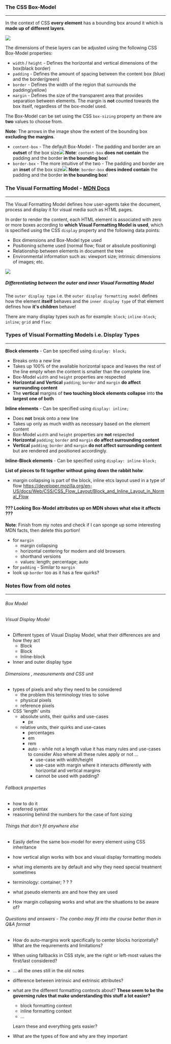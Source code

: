 ### The CSS Box-Model

---

In the context of CSS **every element** has a bounding box around it which is **made up of different layers**.

![](res/chrome_box_model.png)

The dimensions of these layers can be adjusted using the following CSS Box-Model properties:

- `width` / `height`  -  Defines the horizontal and vertical dimensions of the box(black border)
- `padding`  -  Defines the amount of spacing between the content box (blue) and the border(green)
- `border`  -  Defines the width of the region that surrounds the padding(yellow)
- `margin`  -  Defines the size of the transparent area that provides separation between elements.
                     The margin is **not** counted towards the box itself, regardless of the box-model used.



The Box-Model can be set using the CSS `box-sizing` property an there are **two** values to choose from.

   **Note**: The arrows in the image show the extent of the bounding box **excluding the margins**.

- `content-box`  -  The default Box-Model  - The padding and border are an **outset** of the box size![](res/standard-box-model.png)
  **Note**: `content-box` **does not contain** the padding and the border **in the bounding box**!
- `border-box`  -  The more intuitive of the two  -  The padding and border are an **inset** of the box size![](res/alternate-box-model.png)
  **Note**: `border-box` **does indeed contain** the padding and the border **in the bounding box**!



### The Visual Formatting Model  -  [MDN Docs](https://developer.mozilla.org/en-US/docs/Web/CSS/Visual_formatting_model)

---

The Visual Formatting Model defines how user-agents take the document, process and display it for visual media such as HTML pages.

In order to render the content, each HTML element is associated with zero or more boxes according to **which Visual Formatting Model is used**, which is specified using the CSS `display` property and the following data points:

- Box dimensions and Box-Model type used
- Positioning scheme used (normal flow; float or absolute positioning)
- Relationship between elements in document the tree
- Environmental information such as: viewport size; intrinsic dimensions of images; etc.


![](./res/markup_to_boxes_to_render.png)



##### Differentiating between the outer and inner Visual Formatting Model

The `outer display type` i.e. the `outer display formatting model` defines how the element **itself** behaves and the `inner display type` of that element defines how **it's children** behave!

There are many display types such as for example: `block`; `inline-block`; `inline`; `grid` and `flex`:



### Types of Visual Formatting Models i.e. Display Types

---

**Block elements**  -  Can be specified using `display: block;`

- Breaks onto a new line
- Takes up 100% of the available horizontal space and leaves the rest of the line empty when the content is smaller than the complete line.
- Box-Model `width` and `height` properties are respected
- **Horizontal and Vertical** `padding`; `border` and `margin` **do affect surrounding content**
- The **vertical** margins of **two touching block elements collapse** into **the largest one of both**


**Inline elements**  -  Can be specified using `display: inline;`

- Does **not** break onto a new line
- Takes up only as much width as necessary based on the element content
- Box-Model `width` and `height` properties are **not** respected
- **Horizontal** `padding`; `border` and `margin` **do affect surrounding content**
- **Vertical** `padding`; `border` and `margin` **do not affect surrounding content** but are rendered and positioned accordingly.



**Inline-Block elements**  -  Can be specified using `display: inline-block;`





**List of pieces to fit together without going down the rabbit holw**:

- margin collapsing is part of the block, inline etcs layout used in a type of flow
  https://developer.mozilla.org/en-US/docs/Web/CSS/CSS_Flow_Layout/Block_and_Inline_Layout_in_Normal_Flow





#### ??? Looking Box-Model attributes up on MDN shows what else it affects ???

**Note**: Finish from my notes and check if I can sponge up some interesting MDN facts, then delete this portion!

- for `margin`
  - margin collapsing
  - horizontal centering for modern and old browsers
  - shorthand versions
  - values: length; percentage; auto
- for `padding`  -  Similar to `margin`
- look up `border` too as it has a few quirks?





### Notes flow from old notes

---

###### Box Model

###### Visual Display Model

- Different types of Visual Display Model, what their differences are and how they act
  - Block
  - Block
  - Inline-block
- Inner and outer display type



###### Dimensions , measurements and CSS unit

- types of pixels and why they need to be considered
  - the problem this terminology tries to solve
  - physical pixels
  - reference pixels
- CSS 'length' units
  - absolute units, their quirks and use-cases
    - px
  - relative units, their quirks and use-cases
    - percentages
    - em
    - rem
    - auto  -  while not a length value it has many rules and use-cases to consider
      Also where all these rules apply or not ...
      - use-case with width/height
      - use-case with margin where it interacts differently with horizontal and vertical margins
      - cannot be used with padding?



###### Fallback properties

- how to do it
- preferred syntax
- reasoning behind the numbers for the case of font sizing



###### Things that don't fit anywhere else

- Easily define the same box-model for every element using CSS inheritance

- how vertical align works with box and visual display formatting models

- what img elements are by default and why they need special treatment sometimes

- terminology: container; ? ? ? 

- what pseudo elements are and how they are used

- How margin collapsing works and what are the situations to be aware of?

  

###### Questions and answers - The combo may fit into the course better than in Q&A format

- How do auto-margins work specifically to center blocks horizontally?
  What are the requirements and limitations?

- When using fallbacks in CSS style, are the right or left-most values the first/last considered?

- ... all the ones still in the old notes

- difference between intrinsic and extrinsic attributes?

- what are the different formatting contexts about?
  **These seem to be the governing rules that make understanding this stuff a lot easier?**

  - block formatting context
  - inline formatting context
  - ...

  Learn these and everything gets easier?

- What are the types of flow and why are they important